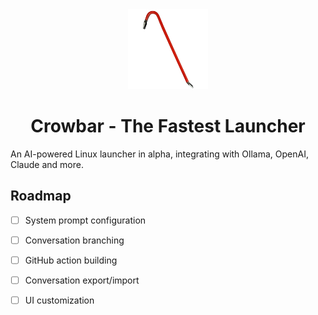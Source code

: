 <div align="center">
<img src="crowbar.png" alt="Crowbar Logo" width="128" height="128">
</div>
<h1 align="center">Crowbar - The Fastest Launcher<br />
<div align="center">
</div>
</h1>

An AI-powered Linux launcher in alpha, integrating with Ollama, OpenAI, Claude and more.

## Roadmap

- [ ] System prompt configuration
- [ ] Conversation branching
- [ ] GitHub action building
- [ ] Conversation export/import
- [ ] UI customization


